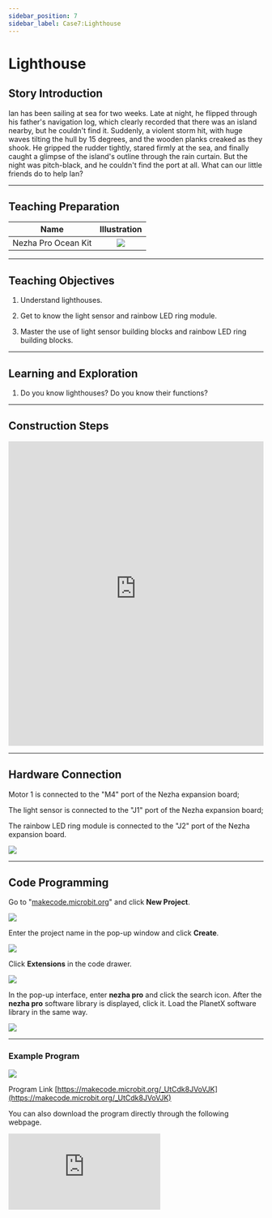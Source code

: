 ```yaml
---
sidebar_position: 7
sidebar_label: Case7:Lighthouse
---
```


# Lighthouse
## Story Introduction
Ian has been sailing at sea for two weeks. Late at night, he flipped through his father's navigation log, which clearly recorded that there was an island nearby, but he couldn't find it. Suddenly, a violent storm hit, with huge waves tilting the hull by 15 degrees, and the wooden planks creaked as they shook. He gripped the rudder tightly, stared firmly at the sea, and finally caught a glimpse of the island's outline through the rain curtain. But the night was pitch-black, and he couldn't find the port at all. What can our little friends do to help Ian?

--- 

## Teaching Preparation

| Name | Illustration |
| :----------: | :--------------------------: |
| Nezha Pro Ocean Kit  |   ![](https://wiki-media-ef.oss-cn-hongkong.aliyuncs.com/docs/microbit/building-blocks/nezha-pro-ocean-kit/nezha-pro-ocean-kit-products-introduction-002.png.png)  |

--- 
## Teaching Objectives 
1. Understand lighthouses.

2. Get to know the light sensor and rainbow LED ring module.

3. Master the use of light sensor building blocks and rainbow LED ring building blocks.

--- 
## Learning and Exploration

1. Do you know lighthouses? Do you know their functions?

--- 
## Construction Steps

<embed src="https://wiki-media-ef.oss-cn-hongkong.aliyuncs.com/docs/microbit/building-blocks/nezha-pro-ocean-kit/setup-diagram/case07/nezha-pro-ocean-kit-step-07-1.png.pdf" type="application/pdf" width="100%" height="600px" />

--- 

## Hardware Connection

Motor 1 is connected to the "M4" port of the Nezha expansion board;

The light sensor is connected to the "J1" port of the Nezha expansion board;

The rainbow LED ring module is connected to the "J2" port of the Nezha expansion board.

![](https://wiki-media-ef.oss-cn-hongkong.aliyuncs.com/docs/microbit/building-blocks/nezha-pro-ocean-kit/setup-diagram/case07/nezha-pro-ocean-kit-step-07-3.png.png)

--- 
## Code Programming

Go to "[makecode.microbit.org](https://makecode.microbit.org)" and click **New Project**.

![](https://wiki-media-ef.oss-cn-hongkong.aliyuncs.com/docs/microbit/building-blocks/microbit-space-science-kit/images/microbit-space-science-kit-case01-07.png)

Enter the project name in the pop-up window and click **Create**.

![](https://wiki-media-ef.oss-cn-hongkong.aliyuncs.com/docs/microbit/building-blocks/microbit-space-science-kit/images/microbit-space-science-kit-case01-11.png)

Click **Extensions** in the code drawer.

![](https://wiki-media-ef.oss-cn-hongkong.aliyuncs.com/docs/microbit/building-blocks/microbit-space-science-kit/images/microbit-space-science-kit-case01-09.png)

In the pop-up interface, enter **nezha pro** and click the search icon. After the **nezha pro** software library is displayed, click it. Load the PlanetX software library in the same way.

![](https://wiki-media-ef.oss-cn-hongkong.aliyuncs.com/docs/microbit/building-blocks/microbit-space-science-kit/images/microbit-space-science-kit-case01-10.png)

---
### Example Program

![](https://wiki-media-ef.oss-cn-hongkong.aliyuncs.com/docs/microbit/building-blocks/nezha-pro-ocean-kit/setup-diagram/nezha-pro-ocean-kit-07.png)

Program Link
[https://makecode.microbit.org/_UtCdk8JVoVJK](https://makecode.microbit.org/_UtCdk8JVoVJK)

You can also download the program directly through the following webpage.

<div
    style={{
        position: 'relative',
        paddingBottom: '60%',
        overflow: 'hidden',
    }}
>
    <iframe
        src="https://makecode.microbit.org/_UtCdk8JVoVJK"
        frameborder="0"
        sandbox="allow-popups allow-forms allow-scripts allow-same-origin"
        style={{
            position: 'absolute',
            width: '100%',
            height: '100%',
        }}
    />
</div>

---
### Download Program

Use a USB cable to connect the PC and micro:bit V2.

![](https://wiki-media-ef.oss-cn-hongkong.aliyuncs.com/docs/microbit/building-blocks/microbit-space-science-kit/images/microbit-space-science-kit-manual03.gif)

After successful connection, a drive named MICROBIT will be recognized on the computer.

![](https://wiki-media-ef.oss-cn-hongkong.aliyuncs.com/docs/microbit/building-blocks/microbit-space-science-kit/images/microbit-space-science-kit-manual06.png)

Click ![](https://wiki-media-ef.oss-cn-hongkong.aliyuncs.com/docs/microbit/building-blocks/microbit-space-science-kit/images/microbit-space-science-kit-manual07.png) in the lower left corner and select **Connect Device**.

![](https://wiki-media-ef.oss-cn-hongkong.aliyuncs.com/docs/microbit/building-blocks/microbit-space-science-kit/images/microbit-space-science-kit-manual11.png)

Click ![](https://wiki-media-ef.oss-cn-hongkong.aliyuncs.com/docs/microbit/building-blocks/microbit-space-science-kit/images/microbit-space-science-kit-manual08.png).

![](https://wiki-media-ef.oss-cn-hongkong.aliyuncs.com/docs/microbit/building-blocks/microbit-space-science-kit/images/microbit-space-science-kit-manual12.png)

Click ![](https://wiki-media-ef.oss-cn-hongkong.aliyuncs.com/docs/microbit/building-blocks/microbit-space-science-kit/images/microbit-space-science-kit-manual09.png).

![](https://wiki-media-ef.oss-cn-hongkong.aliyuncs.com/docs/microbit/building-blocks/microbit-space-science-kit/images/microbit-space-science-kit-manual13.png)

In the pop-up window, select **BBC micro:bit CMSIS-DAP**, then select **Connect**. At this point, our micro:bit has been successfully connected.

![](https://wiki-media-ef.oss-cn-hongkong.aliyuncs.com/docs/microbit/building-blocks/microbit-space-science-kit/images/microbit-space-science-kit-manual14.png)

Click **Download Program**

![](https://wiki-media-ef.oss-cn-hongkong.aliyuncs.com/docs/microbit/building-blocks/microbit-space-science-kit/images/microbit-space-science-kit-manual10.png)

---
## Case Demonstration

When the optical fiber sensor detects that the ambient light intensity is ＜ 100, the rainbow LED ring lights up in yellow.



---
## Extended Knowledge

A lighthouse is a tower-shaped luminous navigation mark built near key parts of waterways. The following will introduce it from the dimensions of its history, structure, functions, and examples of famous lighthouses:

### 1. Development History

**Ancient Lighthouses:** Around 270 BC, Ptolemy II commissioned the Greek architect Sostratus to build the world's first lighthouse — the Pharos Lighthouse — at the eastern end of Pharos Island. It not only guided ships entering Alexandria Harbor but also showcased the prominence of Egyptian monarchs, becoming one of the Seven Wonders of the Ancient World. The Romans also built a series of lighthouses, creating the earliest lighthouse network system. Among them, the Ostia Lighthouse, built in 50 AD, remained until the 15th century.

**Modern Lighthouses:** From the end of the 18th century to the 19th century, light emitters with reflectors, lens lighthouses, and electric lighthouses appeared one after another. After the signing of the Sino-British Treaty of Tientsin in 1858, it was stipulated that "buoys, signal boats, tower markers, and watchtowers should be set up at each trading port, which should be constructed by consular officers and local officials after joint consideration", thus kicking off the construction of modern lighthouses in China.

**Contemporary Lighthouses:** In the early 20th century, electricity and calcium carbide acetylene gas began to replace kerosene as the light source of lighthouses, and with the further development of Dalén light, the tower lights could be automatically lit at dusk and turned off at dawn. With the rapid development of science and technology, comprehensive navigation systems such as radar transponders, DGPS systems, and AIS (Automatic Identification System) have been established. Although the navigation function of lighthouses has been weakened, their historical and cultural value has been valued by various countries.

### 2. Basic Structure

**Tower Body:** It can be constructed from various building materials such as stone, bricks, and steel. The main purpose is to adapt to and resist harsh natural conditions such as wind and waves to maintain its stability and durability. The height of the tower body should meet the requirements of the light's range.

**Luminaire:** It consists of two basic parts: a light emitter and a light radiator. The light source of modern lighthouses mainly uses electricity. The center of the light emitter's luminous body is located at the focal point of the condenser lens. The spherical light emitted by the light source becomes a parallel light beam with a certain divergence angle through the condenser lens.

### 3. Main Functions

**Navigation Assistance:** Guide ships to sail, help crew members determine directions in the vast sea, find the correct waterway, and avoid dangerous areas such as shoals, reefs, and sandbars.

**Military Defense:** In the past, lighthouses were often used for military purposes, such as coastal defense observation and preventing smuggling. Generally, there are also defensive facilities such as artillery batteries and castles near lighthouses. In addition, lighthouses can also play a certain role in psychological warfare.

**Sovereignty Assertion:** In disputed waters, lighthouses are often regarded as a symbol of sovereignty.

**Geographical Coordinates:** With the development of modern navigation technology, the navigation value of lighthouses is decreasing, but they have potential historical and cultural value and have become human geographical coordinates pursued by various countries.

### 4. Famous Famous Lighthouses

**Torre de Hércules Lighthouse:** Located in Spain, it was built in the 2nd century AD. It is the only remaining Roman lighthouse still in use so far and holds the title of "the oldest operational lighthouse in the world".

**Cape of Good Hope Lighthouse:** Located at the tip of the Cape of Good Hope Peninsula in Cape Town, South Africa, it is the southernmost lighthouse in Africa and one of the most famous lighthouses in the world. Its original lighthouse was built in 1859 and has been rebuilt and relocated many times due to poor location and other reasons.

**Laotieshan Lighthouse:** Located at the southern end of Lüshunkou, Dalian, Liaoning Province, China, it is surrounded by the sea on three sides. The tower is 14.2 meters high and 6 meters in diameter. It was manufactured by the French and built by the British in 1893 during the Qing Dynasty. In 1997, it was listed as "one of the 100 historical and cultural lighthouses in the world" by the International Association of Marine Aids to Navigation and Lighthouse Authorities (IALA).
